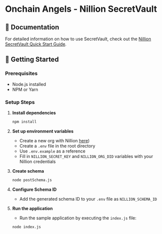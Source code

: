 # Onchain Angels - Nillion SecretVault

## 📝 Documentation
For detailed information on how to use SecretVault, check out the [Nillion SecretVault Quick Start Guide](https://docs.nillion.com/build/secret-vault-quickstart).

## 🚀 Getting Started

### Prerequisites
- Node.js installed
- NPM or Yarn

### Setup Steps

1. **Install dependencies**
   ```bash
   npm install
   ```

2. **Set up environment variables**
   - Create a new org with Nillion [here](https://sv-sda-registration.replit.app/))
   - Create a `.env` file in the root directory
   - Use `.env.example` as a reference
   - Fill in `NILLION_SECRET_KEY` and `NILLION_ORG_DID` variables with your Nillion credentials 

3. **Create schema**
   ```bash
   node postSchema.js
   ```

4. **Configure Schema ID**
   - Add the generated schema ID to your `.env` file as `NILLION_SCHEMA_ID`

5. **Run the application**
   - Run the sample application by executing the `index.js` file:
    ```bash
    node index.js
    ```